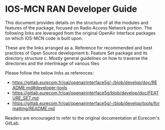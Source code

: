 # IOS-MCN RAN Developer Guide

This document provides details on the structure of all the modules and features of the package, focused
on Radio Access Network portion. The following links are leveraged from the original OpenAir Interface
packages on which IOS-MCN code is built upon. 

These are the links arranged as 
a. Reference for recommended and best practices of Open Source development
b. Feature Set package and its directory structure
c. Mostly general guidelines on how to traverse the directories and the interlinkage of various files

Please follow the below links as references:
- https://gitlab.eurecom.fr/oai/openairinterface5g/-/blob/develop/doc/README.md#developer-tools
- https://gitlab.eurecom.fr/oai/openairinterface5g/blob/develop/doc/FEATURE_SET.md
- https://gitlab.eurecom.fr/oai/openairinterface5g/-/blob/develop/tools/formatting/README.md 

Readers are encouraged to refer to the original documentation at Eurecom's GitLab. 
